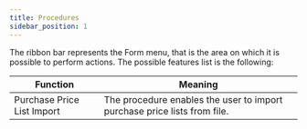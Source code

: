```yaml
---
title: Procedures
sidebar_position: 1
---
```


The ribbon bar represents the Form menu, that is the area on which it is possible to perform actions. The possible features list is the following:



| Function | Meaning |
| --- | --- |
| Purchase Price List Import | The procedure enables the user to import purchase price lists from file. |






